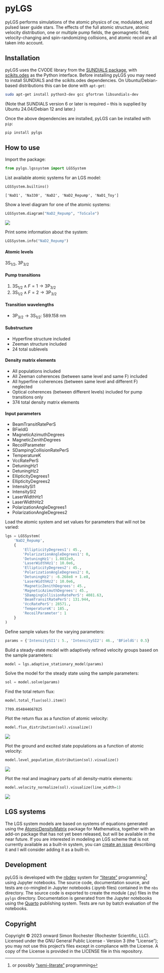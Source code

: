 # pyLGS


<!-- WARNING: THIS FILE WAS AUTOGENERATED! DO NOT EDIT! -->

pyLGS performs simulations of the atomic physics of cw, modulated, and
pulsed laser guide stars. The effects of the full atomic structure,
atomic velocity distribution, one or multiple pump fields, the
geomagnetic field, velocity-changing and spin-randomizing collisions,
and atomic recoil are all taken into account.

## Installation

pyLGS uses the CVODE library from the [SUNDIALS
package](https://computing.llnl.gov/projects/sundials), with
[scikits.odes](https://scikits-odes.readthedocs.io/en/latest/installation.html)
as the Python interface. Before installing pyLGS you may need to install
SUNDIALS and the scikits.odes dependencies. On Ubuntu/Debian-based
distributions this can be done with `apt-get`:

``` sh
sudo apt-get install python3-dev gcc gfortran libsundials-dev
```

(Note that SUNDIALS version 6 or later is required – this is supplied by
Ubuntu 24.04/Debian 12 and later.)

Once the above dependencies are installed, pyLGS can be installed with
`pip`:

``` sh
pip install pylgs
```

## How to use

Import the package:

``` python
from pylgs.lgssystem import LGSSystem
```

List available atomic systems for an LGS model:

``` python
LGSSystem.builtins()
```

    ['NaD1', 'Na330', 'NaD2', 'NaD2_Repump', 'NaD1_Toy']

Show a level diagram for one of the atomic systems:

``` python
LGSSystem.diagram("NaD2_Repump", "ToScale")
```

![](index_files/figure-commonmark/cell-4-output-1.svg)

Print some information about the system:

``` python
LGSSystem.info("NaD2_Repump")
```

#### Atomic levels

$\text{3S} _{1/2}$, $\text{3P} _{3/2}$

#### Pump transitions

1.  $\text{3S} _{1/2}\land F=1\to \text{3P} _{3/2}$
2.  $\text{3S} _{1/2}\land F=2\to \text{3P} _{3/2}$

#### Transition wavelengths

- $\text{3P} _{3/2}\to \text{3S} _{1/2}$: 589.158 nm

#### Substructure

- Hyperfine structure included
- Zeeman structure included
- 24 total sublevels

#### Density matrix elements

- All populations included
- All Zeeman coherences (between same level and same F) included
- All hyperfine coherences (between same level and different F)
  neglected
- Optical coherences (between different levels) included for pump
  transitions only
- 374 total density matrix elements

#### Input parameters

- BeamTransitRatePerS
- BFieldG
- MagneticAzimuthDegrees
- MagneticZenithDegrees
- RecoilParameter
- SDampingCollisionRatePerS
- TemperatureK
- VccRatePerS
- DetuningHz1
- DetuningHz2
- EllipticityDegrees1
- EllipticityDegrees2
- IntensitySI1
- IntensitySI2
- LaserWidthHz1
- LaserWidthHz2
- PolarizationAngleDegrees1
- PolarizationAngleDegrees2

Load the atomic system and set values for parameters that will not be
varied:

``` python
lgs = LGSSystem(
    'NaD2_Repump', 
    {
        'EllipticityDegrees1': 45.,
        'PolarizationAngleDegrees1': 0,
        'DetuningHz1': 1.0832e9,
        'LaserWidthHz1': 10.0e6,
        'EllipticityDegrees2': 45.,
        'PolarizationAngleDegrees2': 0,
        'DetuningHz2': -6.268e8 + 1.e8,
        'LaserWidthHz2': 10.0e6,
        'MagneticZenithDegrees': 45.,
        'MagneticAzimuthDegrees': 45.,
        'SDampingCollisionRatePerS': 4081.63,
        'BeamTransitRatePerS': 131.944,
        'VccRatePerS': 28571.,
        'TemperatureK': 185.,
        'RecoilParameter': 1
    }
)
```

Define sample values for the varying parameters:

``` python
params = {'IntensitySI1': 5., 'IntensitySI2': 46., 'BFieldG': 0.5}
```

Build a steady-state model with adaptively refined velocity groups based
on the sample parameters:

``` python
model = lgs.adaptive_stationary_model(params)
```

Solve the model for the steady state using the sample parameters:

``` python
sol = model.solve(params)
```

Find the total return flux:

``` python
model.total_flux(sol).item()
```

    7709.054844667825

Plot the return flux as a function of atomic velocity:

``` python
model.flux_distribution(sol).visualize()
```

![](index_files/figure-commonmark/cell-11-output-1.svg)

Plot the ground and excited state populations as a function of atomic
velocity:

``` python
model.level_population_distribution(sol).visualize()
```

![](index_files/figure-commonmark/cell-12-output-1.svg)

Plot the real and imaginary parts of all density-matrix elements:

``` python
model.velocity_normalize(sol).visualize(line_width=1)
```

![](index_files/figure-commonmark/cell-13-output-1.svg)

## LGS systems

The LGS system models are based on systems of equations generated using
the [AtomicDensityMatrix](https://www.rochesterscientific.com/ADM/)
package for Mathematica, together with an add-on package that has not
yet been released, but will be available in the near future. If you are
interested in modeling an LGS scheme that is not currently available as
a built-in system, you can [create an
issue](https://github.com/simonkeys/pylgs/issues/new) describing it and
I will consider adding it as a built-in.

## Development

pyLGS is developed with the [nbdev](https://nbdev.fast.ai/) system for
[“literate”](https://en.wikipedia.org/wiki/Literate_programming)
programming[^1] using Jupyter notebooks. The source code, documentation
source, and tests are co-mingled in Jupyter notebooks (.ipynb files)
contained in the `nbs` directory. The source code is exported to create
the module (.py) files in the `pylgs` directory. Documentation is
generated from the Jupyter notebooks using the
[Quarto](https://quarto.org/) publishing system. Tests are run by batch
evaluation of the notebooks.

## Copyright

Copyright © 2023 onward Simon Rochester (Rochester Scientific, LLC).
Licensed under the GNU General Public License - Version 3 (the
“License”); you may not use this project’s files except in compliance
with the License. A copy of the License is provided in the LICENSE file
in this repository.

[^1]: or possibly
    [“semi-literate”](https://en.wikipedia.org/wiki/Literate_programming#Literate_programming_practices)
    programming
